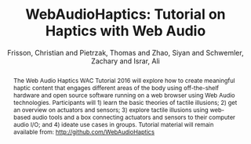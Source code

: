 --- 
title: "WebAudioHaptics: Tutorial on Haptics with Web Audio" 
abstract: "The Web Audio Haptics WAC Tutorial 2016 will explore how to create meaningful haptic content that engages different areas of the body using off-the-shelf hardware and open source software running on a web browser using Web Audio technologies. Participants will 1) learn the basic theories of tactile illusions; 2) get an overview on actuators and sensors; 3) explore tactile illusions using web-based audio tools and a box connecting actuators and sensors to their computer audio I/O; and 4) ideate use cases in groups. Tutorial material will remain available from: http://github.com/WebAudioHaptics" 
address: "Atlanta, Georgia" 
author: "Frisson, Christian and Pietrzak, Thomas and Zhao, Siyan and Schwemler, Zachary and Israr, Ali"
webAuthor: "Christian Baumann, Johanna Friederike, Jan-Torsten Milde" 
booktitle: "Proceedings of the International Web Audio Conference" 
editor: "Freeman, Jason and Lerch, Alexander and Paradis, Matthew" 
month: "Proceedings of the International Web Audio Conference"
pages: "1-1" 
publisher: "Georgia Tech" 
series: "WAC '18"
track: "Tutorial"  
year: "2016" 
id: "2016_EA_tut4" 
tags: year2016
media: none 
pdflink: /_data/papers/pdf/2016/2016_tut4.pdf
ISSN: 2663-5844
---